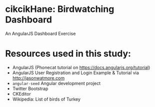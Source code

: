 # cikcikHane: Birdwatching Dashboard
An AngularJS Dashboard Exercise

# Resources used in this study:
* AngularJS (Phonecat tutorial on https://docs.angularjs.org/tutorial)
* AngularJS User Registration and Login Example & Tutorial via http://jasonwatmore.com
* `angular-seed` Angular development project
* Twitter Bootstrap
* CKEditor
* Wikipedia: List of birds of Turkey 


